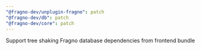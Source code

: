```yaml
---
"@fragno-dev/unplugin-fragno": patch
"@fragno-dev/db": patch
"@fragno-dev/core": patch
---
```


Support tree shaking Fragno database dependencies from frontend bundle
